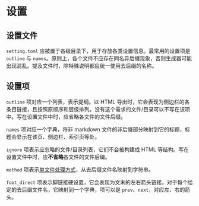 # 设置
## 设置文件
`setting.toml` 应被置于各级目录下，用于存放各类设置信息。最常用的设置项是 `outline` 与 `names`。原则上，各个文件不应存在同名异后缀现象，否则生成器可能出现混乱。提及文件时，除特殊说明都应统一使用去后缀的名称。

## 设置项
`outline` 项对应一个列表，表示提纲。以 HTML 导出时，它会表现为侧边栏的各条目链接，且按照原顺序和层级排列。没有这个需求的文件/目录可以不写在该项中。写在设置文件中时，应省略各文件的文件后缀。

`names` 项对应一个字典，将非 markdown 文件的非后缀部分映射到它的标题，标题会显示在该页、侧边栏、索引页等处。

`ignore` 项表示应忽略的文件/目录列表，它们不会被构建成 HTML 等结构。写在设置文件中时，应**不省略**各文件的文件后缀。

`method` 项表示[单文件处理方式](files.md)，从去后缀文件名映射到字符串。

`foot_direct` 项表示脚链接硬设置，它会表现为文末的左右箭头链接。对于每个给定的去后缀文件名，它映射到一个字典，项可以是 `prev`、`next`，对应左、右的箭头。
